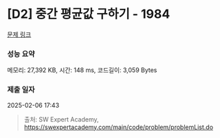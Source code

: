 # [D2] 중간 평균값 구하기 - 1984 

[문제 링크](https://swexpertacademy.com/main/code/problem/problemDetail.do?contestProbId=AV5Pw_-KAdcDFAUq) 

### 성능 요약

메모리: 27,392 KB, 시간: 148 ms, 코드길이: 3,059 Bytes

### 제출 일자

2025-02-06 17:43



> 출처: SW Expert Academy, https://swexpertacademy.com/main/code/problem/problemList.do